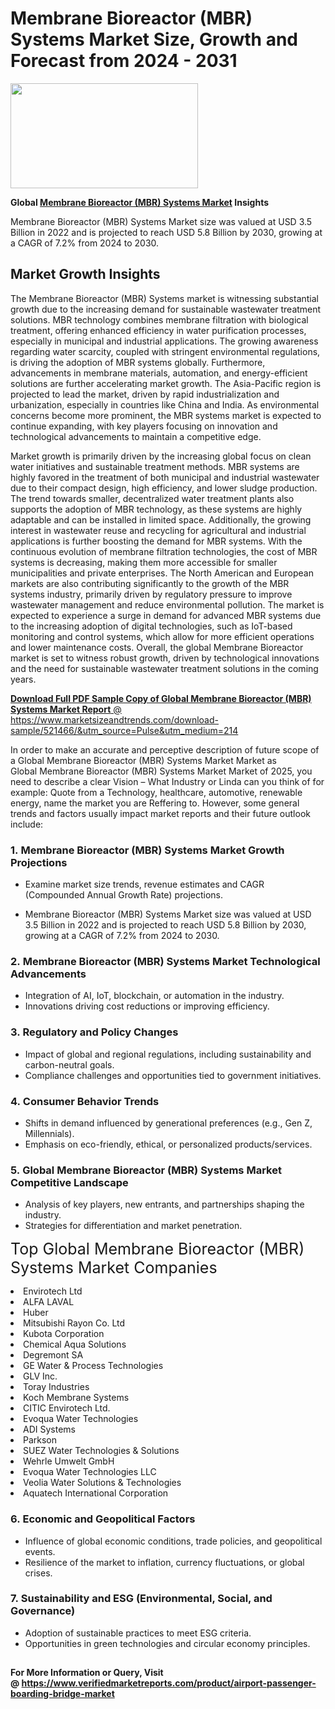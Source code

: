 <H1>Membrane Bioreactor (MBR) Systems Market Size, Growth and Forecast from 2024 - 2031</H1><img class="aligncenter size-medium wp-image-584254" src="https://thirdeyenews.in/wp-content/uploads/2024/09/Global-Market-Research-300x168.jpeg" alt="" width="300" height="168" /><p><strong>Global&nbsp;<a href="https://www.marketsizeandtrends.com/download-sample/521466/&amp;utm_source=Pulse&amp;utm_medium=214">Membrane Bioreactor (MBR) Systems Market</a> Insights</strong></p><p>Membrane Bioreactor (MBR) Systems Market size was valued at USD 3.5 Billion in 2022 and is projected to reach USD 5.8 Billion by 2030, growing at a CAGR of 7.2% from 2024 to 2030.</p><p><h2>Market Growth Insights</h2> <p>The Membrane Bioreactor (MBR) Systems market is witnessing substantial growth due to the increasing demand for sustainable wastewater treatment solutions. MBR technology combines membrane filtration with biological treatment, offering enhanced efficiency in water purification processes, especially in municipal and industrial applications. The growing awareness regarding water scarcity, coupled with stringent environmental regulations, is driving the adoption of MBR systems globally. Furthermore, advancements in membrane materials, automation, and energy-efficient solutions are further accelerating market growth. The Asia-Pacific region is projected to lead the market, driven by rapid industrialization and urbanization, especially in countries like China and India. As environmental concerns become more prominent, the MBR systems market is expected to continue expanding, with key players focusing on innovation and technological advancements to maintain a competitive edge.</p> <p><a href="#"></a></p> <p>Market growth is primarily driven by the increasing global focus on clean water initiatives and sustainable treatment methods. MBR systems are highly favored in the treatment of both municipal and industrial wastewater due to their compact design, high efficiency, and lower sludge production. The trend towards smaller, decentralized water treatment plants also supports the adoption of MBR technology, as these systems are highly adaptable and can be installed in limited space. Additionally, the growing interest in wastewater reuse and recycling for agricultural and industrial applications is further boosting the demand for MBR systems. With the continuous evolution of membrane filtration technologies, the cost of MBR systems is decreasing, making them more accessible for smaller municipalities and private enterprises. The North American and European markets are also contributing significantly to the growth of the MBR systems industry, primarily driven by regulatory pressure to improve wastewater management and reduce environmental pollution. The market is expected to experience a surge in demand for advanced MBR systems due to the increasing adoption of digital technologies, such as IoT-based monitoring and control systems, which allow for more efficient operations and lower maintenance costs. Overall, the global Membrane Bioreactor market is set to witness robust growth, driven by technological innovations and the need for sustainable wastewater treatment solutions in the coming years.</p> <p><a href="#"></p><p><span class=""><strong>Download Full PDF Sample Copy of Global Membrane Bioreactor (MBR) Systems Market Report</strong> @ <a href="https://www.marketsizeandtrends.com/download-sample/521466/&amp;utm_source=Pulse&amp;utm_medium=214" target="_blank">https://www.marketsizeandtrends.com/download-sample/521466/&amp;utm_source=Pulse&amp;utm_medium=214</a></span></p><p>In order to make an accurate and perceptive description of future scope of a Global&nbsp;Membrane Bioreactor (MBR) Systems Market Market as Global&nbsp;Membrane Bioreactor (MBR) Systems Market Market of 2025, you need to describe a clear Vision &ndash; What Industry or Linda can you think of for example: Quote from a Technology, healthcare, automotive, renewable energy, name the market you are Reffering to. However, some general trends and factors usually impact market reports and their future outlook include:</p><h3>1.&nbsp;<strong>Membrane Bioreactor (MBR) Systems Market Growth Projections</strong></h3><ul><li>Examine market size trends, revenue estimates and CAGR (Compounded Annual Growth Rate) projections.</li><li><p>Membrane Bioreactor (MBR) Systems Market size was valued at USD 3.5 Billion in 2022 and is projected to reach USD 5.8 Billion by 2030, growing at a CAGR of 7.2% from 2024 to 2030.</p></li></ul><h3>2.&nbsp;<strong>Membrane Bioreactor (MBR) Systems Market Technological Advancements</strong></h3><ul><li>Integration of AI, IoT, blockchain, or automation in the industry.</li><li>Innovations driving cost reductions or improving efficiency.</li></ul><h3>3.&nbsp;<strong>Regulatory and Policy Changes</strong></h3><ul><li>Impact of global and regional regulations, including sustainability and carbon-neutral goals.</li><li>Compliance challenges and opportunities tied to government initiatives.</li></ul><h3>4.&nbsp;<strong>Consumer Behavior Trends</strong></h3><ul><li>Shifts in demand influenced by generational preferences (e.g., Gen Z, Millennials).</li><li>Emphasis on eco-friendly, ethical, or personalized products/services.</li></ul><h3>5.&nbsp;<strong>Global Membrane Bioreactor (MBR) Systems Market Competitive Landscape</strong></h3><ul><li>Analysis of key players, new entrants, and partnerships shaping the industry.</li><li>Strategies for differentiation and market penetration.</li></ul><p data-pm-slice="1 1 []"><span style="color: inherit; font-family: inherit; font-size: 25px;">Top Global Membrane Bioreactor (MBR) Systems Market Companies</span></p><div class="" data-test-id=""><p><li>Envirotech Ltd</li><li> ALFA LAVAL</li><li> Huber</li><li> Mitsubishi Rayon Co. Ltd</li><li> Kubota Corporation</li><li> Chemical Aqua Solutions</li><li> Degremont SA</li><li> GE Water & Process Technologies</li><li> GLV Inc.</li><li> Toray Industries</li><li> Koch Membrane Systems</li><li> CITIC Envirotech Ltd.</li><li> Evoqua Water Technologies</li><li> ADI Systems</li><li> Parkson</li><li> SUEZ Water Technologies & Solutions</li><li> Wehrle Umwelt GmbH</li><li> Evoqua Water Technologies LLC</li><li> Veolia Water Solutions & Technologies</li><li> Aquatech International Corporation</li></p></div><h3>6.&nbsp;<strong>Economic and Geopolitical Factors</strong></h3><ul><li>Influence of global economic conditions, trade policies, and geopolitical events.</li><li>Resilience of the market to inflation, currency fluctuations, or global crises.</li></ul><h3>7.&nbsp;<strong>Sustainability and ESG (Environmental, Social, and Governance)</strong></h3><ul><li>Adoption of sustainable practices to meet ESG criteria.</li><li>Opportunities in green technologies and circular economy principles.</li></ul><h2><strong style="font-size: 14px;">For More Information or Query, Visit @&nbsp;</strong><a style="background-color: #ffffff; font-size: 14px;" href="https://www.marketsizeandtrends.com/report/membrane-bioreactor-mbr-systems-market/" target="_blank">https://www.verifiedmarketreports.com/product/airport-passenger-boarding-bridge-market</a></h2>
